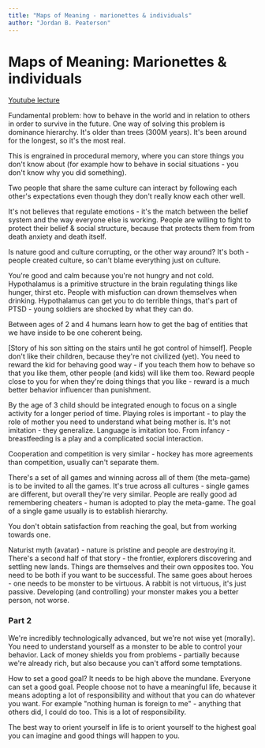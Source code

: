 ```yaml
---
title: "Maps of Meaning - marionettes & individuals"
author: "Jordan B. Peaterson"
---
```


# Maps of Meaning: Marionettes & individuals
[Youtube lecture](https://www.youtube.com/watch?v=EN2lyN7rM4E&index=2&list=PL22J3VaeABQAT-0aSPq-OKOpQlHyR4k5h)

Fundamental problem: how to behave in the world and in relation to others in order to survive in the future. One way of solving this problem is dominance hierarchy. It's older than trees (300M years). It's been around for the longest, so it's the most real.

This is engrained in procedural memory, where you can store things you don't know about (for example how to behave in social situations - you don't know why you did something).

Two people that share the same culture can interact by following each other's expectations even though they don't really know each other well.

It's not believes that regulate emotions - it's the match between the belief system and the way everyone else is working. People are willing to fight to protect their belief & social structure, because that protects them from from death anxiety and death itself.

Is nature good and culture corrupting, or the other way around? It's both - people created culture, so can't blame everything just on culture.

You're good and calm because you're not hungry and not cold. Hypothalamus is a primitive structure in the brain regulating things like hunger, thirst etc. People with misfuction can drown themselves when drinking. Hypothalamus can get you to do terrible things, that's part of PTSD - young soldiers are shocked by what they can do.

Between ages of 2 and 4 humans learn how to get the bag of entities that we have inside to be one coherent being.

[Story of his son sitting on the stairs until he got control of himself]. People don't like their children, because they're not civilized (yet). You need to reward the kid for behaving good way - if you teach them how to behave so that you like them, other people (and kids) will like them too. Reward people close to you for when they're doing things that you like - reward is a much better behavior influencer than punishment.

By the age of 3 child should be integrated enough to focus on a single activity for a longer period of time. Playing roles is important - to play the role of mother you need to understand what being mother is. It's not imitation - they generalize. Language is imitation too. From infancy - breastfeeding is a play and a complicated social interaction.

Cooperation and competition is very similar - hockey has more agreements than competition, usually can't separate them.

There's a set of all games and winning across all of them (the meta-game) is to be invited to all the games. It's true across all cultures - single games are different, but overall they're very similar. People are really good ad remembering cheaters - human is adopted to play the meta-game. The goal of a single game usually is to establish hierarchy.

You don't obtain satisfaction from reaching the goal, but from working towards one.

Naturist myth (avatar) - nature is pristine and people are destroying it. There's a second half of that story - the frontier, explorers discovering and settling new lands. Things are themselves and their own opposites too. You need to be both if you want to be successful. The same goes about heroes - one needs to be monster to be virtuous. A rabbit is not virtuous, it's just passive. Developing (and controlling) your monster makes you a better person, not worse.

### Part 2

We're incredibly technologically advanced, but we're not wise yet (morally). You need to understand yourself as a monster to be able to control your behavior. Lack of money shields you from problems - partially because we're already rich, but also because you can't afford some temptations.

How to set a good goal? It needs to be high above the mundane. Everyone can set a good goal. People choose not to have a meaningful life, because it means adopting a lot of responsibility and without that you can do whatever you want. For example "nothing human is foreign to me" - anything that others did, I could do too. This is a lot of responsibility.

The best way to orient yourself in life is to orient yourself to the highest goal you can imagine and good things will happen to you.
